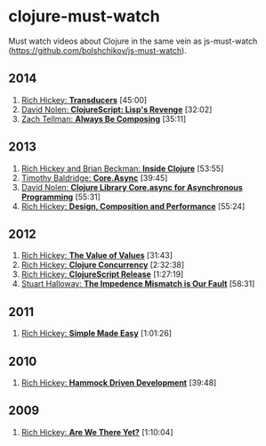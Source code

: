 # clojure-must-watch
Must watch videos about Clojure in the same vein as js-must-watch (https://github.com/bolshchikov/js-must-watch).

## 2014
1. [Rich Hickey: **Transducers**](https://www.youtube.com/watch?v=6mTbuzafcII) [45:00]
1. [David Nolen: **ClojureScript: Lisp's Revenge**](https://www.youtube.com/watch?v=MTawgp3SKy8) [32:02]
1. [Zach Tellman: **Always Be Composing**](https://www.youtube.com/watch?v=3oQTSP4FngY) [35:11]

## 2013
1. [Rich Hickey and Brian Beckman: **Inside Clojure**](https://www.youtube.com/watch?v=wASCH_gPnDw) [53:55]
2. [Timothy Baldridge: **Core.Async**](https://www.youtube.com/watch?v=enwIIGzhahw) [39:45]
3. [David Nolen: **Clojure Library Core.async for Asynchronous Programming**](https://www.youtube.com/watch?v=AhxcGGeh5ho) [55:31]
4. [Rich Hickey: **Design, Composition and Performance**](http://www.infoq.com/presentations/design-composition-performance-keynote) [55:24]

## 2012
1. [Rich Hickey: **The Value of Values**](https://www.youtube.com/watch?v=-6BsiVyC1kM) [31:43]
2. [Rich Hickey: **Clojure Concurrency**](https://www.youtube.com/watch?v=dGVqrGmwOAw) [2:32:38]
3. [Rich Hickey: **ClojureScript Release**](https://www.youtube.com/watch?v=tVooR-dF_Ag) [1:27:19]
4. [Stuart Halloway: **The Impedence Mismatch is Our Fault**](http://www.infoq.com/presentations/Impedance-Mismatch) [58:31]

## 2011
1. [Rich Hickey: **Simple Made Easy**](http://www.infoq.com/presentations/Simple-Made-Easy) [1:01:26]

## 2010
1. [Rich Hickey: **Hammock Driven Development**](https://www.youtube.com/watch?v=f84n5oFoZBc) [39:48]

## 2009
1. [Rich Hickey: **Are We There Yet?**](http://www.infoq.com/presentations/Are-We-There-Yet-Rich-Hickey) [1:10:04]
